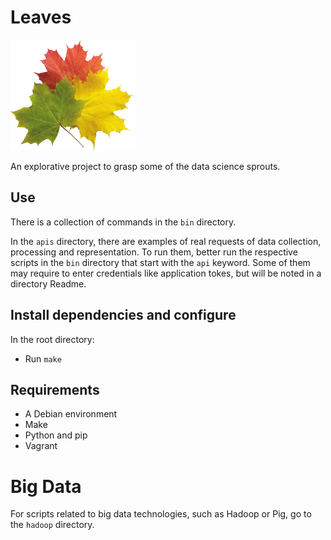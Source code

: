 # Leaves

[![Leaves Logo](/misc/logo.png)](https://github.com/igncp/leaves)

An explorative project to grasp some of the data science sprouts.

## Use

There is a collection of commands in the `bin` directory.

In the `apis` directory, there are examples of real requests of data collection, processing and representation. To run them, better run the respective scripts in the `bin` directory that start with the `api` keyword. Some of them may require to enter credentials like application tokes, but will be noted in a directory Readme.

## Install dependencies and configure
In the root directory:
- Run `make`

## Requirements
- A Debian environment
- Make
- Python and pip
- Vagrant

# Big Data
For scripts related to big data technologies, such as Hadoop or Pig, go to the `hadoop` directory.
